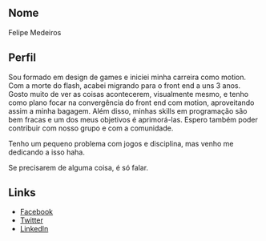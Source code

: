 ## Nome

Felipe Medeiros

## Perfil

Sou formado em design de games e iniciei minha carreira como motion. Com a morte do flash, acabei migrando para o front end a uns 3 anos. Gosto muito de ver as coisas acontecerem, visualmente mesmo, e tenho como plano focar na convergência do front end com motion, aproveitando assim a minha bagagem. Além disso, minhas skills em programação são bem fracas e um dos meus objetivos é aprimorá-las. Espero também poder contribuir com nosso grupo e com a comunidade.

Tenho um pequeno problema com jogos e disciplina, mas venho me dedicando a isso haha.

Se precisarem de alguma coisa, é só falar.

## Links

* [Facebook](https://www.facebook.com/flipmedeiros)
* [Twitter](http://twitter.com/flipmedeiros)
* [LinkedIn](https://www.linkedin.com/in/felipe-medeiros-a3574731/) 
